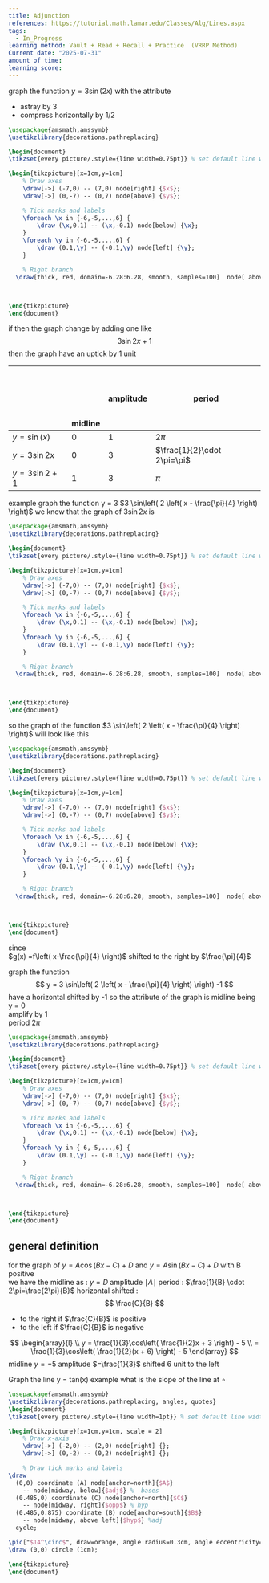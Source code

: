 ```yaml
---
title: Adjunction
references: https://tutorial.math.lamar.edu/Classes/Alg/Lines.aspx
tags:
  - In_Progress
learning method: Vault + Read + Recall + Practice  (VRRP Method)
Current date: "2025-07-31"
amount of time: 
learning score:
---
```


graph the function $y=3\sin(2x)$  with the attribute  
- astray by  3  
- compress  horizontally by  1/2  



```tikz
\usepackage{amsmath,amssymb}
\usetikzlibrary{decorations.pathreplacing}

\begin{document}
\tikzset{every picture/.style={line width=0.75pt}} % set default line width

\begin{tikzpicture}[x=1cm,y=1cm]
    % Draw axes
    \draw[->] (-7,0) -- (7,0) node[right] {$x$};
    \draw[->] (0,-7) -- (0,7) node[above] {$y$};

    % Tick marks and labels
    \foreach \x in {-6,-5,...,6} {
        \draw (\x,0.1) -- (\x,-0.1) node[below] {\x};
    }
    \foreach \y in {-6,-5,...,6} {
        \draw (0.1,\y) -- (-0.1,\y) node[left] {\y};
    }

    % Right branch
  \draw[thick, red, domain=-6.28:6.28, smooth, samples=100]  node[ above] {sin} plot (\x, {3* sin((2* \x) r)});



\end{tikzpicture}
\end{document}

```
if then the graph change by adding one like  
$$
3 \sin2x + 1  
$$
then the graph have an uptick by 1 unit 


|                   | <br><br><br><br><br>midline | amplitude | period                      |
| ----------------- | --------------------------- | --------- | --------------------------- |
| $y=\sin(x)$       | 0                           | 1         | $2\pi$                      |
| $y=3 \sin 2x$     | 0                           | 3         | $\frac{1}{2}\cdot 2\pi=\pi$ |
| $y = 3 \sin 2 +1$ | 1                           | 3         | $\pi$                       |

example graph the function  y =  3 $3 \sin\left( 2 \left( x - \frac{\pi}{4} \right) \right)$ 
we know that the graph of $3 \sin2x$ is 
```tikz
\usepackage{amsmath,amssymb}
\usetikzlibrary{decorations.pathreplacing}

\begin{document}
\tikzset{every picture/.style={line width=0.75pt}} % set default line width

\begin{tikzpicture}[x=1cm,y=1cm]
    % Draw axes
    \draw[->] (-7,0) -- (7,0) node[right] {$x$};
    \draw[->] (0,-7) -- (0,7) node[above] {$y$};

    % Tick marks and labels
    \foreach \x in {-6,-5,...,6} {
        \draw (\x,0.1) -- (\x,-0.1) node[below] {\x};
    }
    \foreach \y in {-6,-5,...,6} {
        \draw (0.1,\y) -- (-0.1,\y) node[left] {\y};
    }

    % Right branch
  \draw[thick, red, domain=-6.28:6.28, smooth, samples=100]  node[ above] {sin} plot (\x, {3* sin((2* \x) r)});



\end{tikzpicture}
\end{document}

```
so the graph of the function  $3 \sin\left( 2 \left( x - \frac{\pi}{4} \right) \right)$  will look like this 

```tikz
\usepackage{amsmath,amssymb}
\usetikzlibrary{decorations.pathreplacing}

\begin{document}
\tikzset{every picture/.style={line width=0.75pt}} % set default line width

\begin{tikzpicture}[x=1cm,y=1cm]
    % Draw axes
    \draw[->] (-7,0) -- (7,0) node[right] {$x$};
    \draw[->] (0,-7) -- (0,7) node[above] {$y$};

    % Tick marks and labels
    \foreach \x in {-6,-5,...,6} {
        \draw (\x,0.1) -- (\x,-0.1) node[below] {\x};
    }
    \foreach \y in {-6,-5,...,6} {
        \draw (0.1,\y) -- (-0.1,\y) node[left] {\y};
    }

    % Right branch
  \draw[thick, red, domain=-6.28:6.28, smooth, samples=100]  node[ above] {sin} plot (\x, {3* sin((2* (\x  - 3.14/4)) r)});



\end{tikzpicture}
\end{document}

```
since  
$g(x) =f\left( x-\frac{\pi}{4} \right)$ shifted to the right by $\frac{\pi}{4}$

graph the function 
$$
 y = 3 \sin\left(  2  \left( x - \frac{\pi}{4} \right) \right)  -1  
$$
have a horizontal shifted  by -1  so the attribute of the graph is 
midline being  y = 0   
amplify  by 1  
period $2\pi$ 



```tikz
\usepackage{amsmath,amssymb}
\usetikzlibrary{decorations.pathreplacing}

\begin{document}
\tikzset{every picture/.style={line width=0.75pt}} % set default line width

\begin{tikzpicture}[x=1cm,y=1cm]
    % Draw axes
    \draw[->] (-7,0) -- (7,0) node[right] {$x$};
    \draw[->] (0,-7) -- (0,7) node[above] {$y$};

    % Tick marks and labels
    \foreach \x in {-6,-5,...,6} {
        \draw (\x,0.1) -- (\x,-0.1) node[below] {\x};
    }
    \foreach \y in {-6,-5,...,6} {
        \draw (0.1,\y) -- (-0.1,\y) node[left] {\y};
    }

    % Right branch
  \draw[thick, red, domain=-6.28:6.28, smooth, samples=100]  node[ above] {sin} plot (\x, {3* sin((2* (\x  - 3.14/4)) r) -1});



\end{tikzpicture}
\end{document}

```
## general definition  
for the graph of   $y=A\cos(Bx  - C) +D$ and  $y=A\sin(Bx-C)+D$  with B positive  
we have the midline as : 
$y=D$
amplitude 
$\mid A \mid$
period : 
$\frac{1}{B} \cdot 2\pi=\frac{2\pi}{B}$
horizontal shifted : 
$$
\frac{C}{B}
$$
- to the right if $\frac{C}{B}$ is positive 
- to the left if $\frac{C}{B}$ is negative 


$$
\begin{array}{l} \\
 y = \frac{1}{3}\cos\left( \frac{1}{2}x + 3 \right)  - 5    \\
=    \frac{1}{3}\cos\left( \frac{1}{2}(x + 6) \right)  - 5 
\end{array}
$$
midline $y=-5$ 
amplitude  $=\frac{1}{3}$ 
shifted  6 unit to the left 

Graph the line  y = tan(x) 
example what is the slope of the line at $\circ$ 

```tikz
\usepackage{amsmath,amssymb}
\usetikzlibrary{decorations.pathreplacing, angles, quotes}
\begin{document}
\tikzset{every picture/.style={line width=1pt}} % set default line width

\begin{tikzpicture}[x=1cm,y=1cm, scale = 2]
    % Draw x-axis 
    \draw[->] (-2,0) -- (2,0) node[right] {};
    \draw[->] (0,-2) -- (0,2) node[right] {}; 

    % Draw tick marks and labels
\draw 
  (0,0) coordinate (A) node[anchor=north]{$A$}
    -- node[midway, below]{$adj$} %  bases 
  (0.485,0) coordinate (C) node[anchor=north]{$C$}
    -- node[midway, right]{$opp$} % hyp 
  (0.485,0.875) coordinate (B) node[anchor=south]{$B$}
    -- node[midway, above left]{$hyp$} %adj
  cycle;

\pic["$14^\circ$", draw=orange, angle radius=0.3cm, angle eccentricity=0.3] {angle = C--A--B} ;
\draw (0,0) circle (1cm);

\end{tikzpicture}
\end{document}

```
